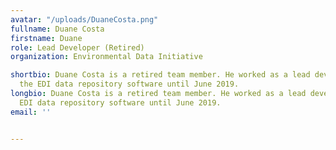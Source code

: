 ```yaml
---
avatar: "/uploads/DuaneCosta.png"
fullname: Duane Costa
firstname: Duane
role: Lead Developer (Retired)
organization: Environmental Data Initiative

shortbio: Duane Costa is a retired team member. He worked as a lead developer for
  the EDI data repository software until June 2019.
longbio: Duane Costa is a retired team member. He worked as a lead developer for the
  EDI data repository software until June 2019.
email: ''


---
```

